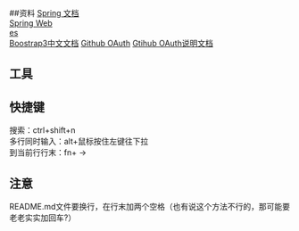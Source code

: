 ##资料
[Spring 文档](https://spring.io/guides)  
[Spring Web](https://spring.io/guides/gs/serving-web-content/)  
[es](https://elasticsearch.cn/)  
[Boostrap3中文文档](https://v3.bootcss.com/)
[Github OAuth](https://developer.github.com/apps/building-oauth-apps/creating-an-oauth-app/)
[Gtihub OAuth说明文档](https://developer.github.com/apps/building-oauth-apps/authorizing-oauth-apps/)  




## 工具

## 快捷键
搜索：ctrl+shift+n   
多行同时输入：alt+鼠标按住左键往下拉  
到当前行行末：fn+ ->  

## 注意
README.md文件要换行，在行末加两个空格（也有说这个方法不行的，那可能要老老实实加回车?）